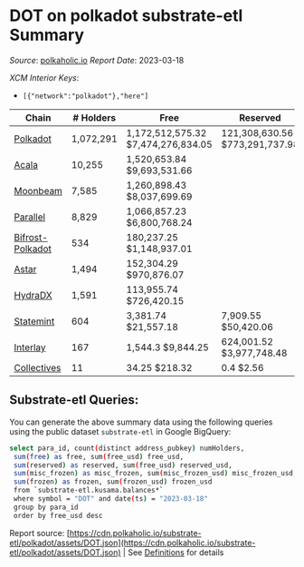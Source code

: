 # DOT on polkadot substrate-etl Summary

_Source_: [polkaholic.io](https://polkaholic.io) *Report Date*: 2023-03-18


*XCM Interior Keys*:
* `[{"network":"polkadot"},"here"]`


| Chain | # Holders | Free | Reserved | Misc Frozen | Frozen | Price | AssetID |
| ----- | --------- | ---- | -------- | ----------- | ------ | ----- | ------- |
| [Polkadot](/polkadot/0-polkadot) | 1,072,291 | 1,172,512,575.32 $7,474,276,834.05 | 121,308,630.56 $773,291,737.98 | 688,239,772.45  $4,387,240,440.57 | 681,989,655.98 $4,347,398,564.48 | $6.37 | `{"Token":"DOT"}` |
| [Acala](/polkadot/2000-acala) | 10,255 | 1,520,653.84 $9,693,531.66 |   |    |   | $6.37 | `{"Token":"DOT"}` |
| [Moonbeam](/polkadot/2004-moonbeam) | 7,585 | 1,260,898.43 $8,037,699.69 |   |    |   | $6.37 | `{"Token":"42259045809535163221576417993425387648"}` |
| [Parallel](/polkadot/2012-parallel) | 8,829 | 1,066,857.23 $6,800,768.24 |   |    |   | $6.37 | `{"Token":"101"}` |
| [Bifrost-Polkadot](/polkadot/2030-bifrost-dot) | 534 | 180,237.25 $1,148,937.01 |   |    |   | $6.37 | `{"Token2":"0"}` |
| [Astar](/polkadot/2006-astar) | 1,494 | 152,304.29 $970,876.07 |   |    |   | $6.37 | `{"Token":"340282366920938463463374607431768211455"}` |
| [HydraDX](/polkadot/2034-hydradx) | 1,591 | 113,955.74 $726,420.15 |   |    |   | $6.37 | `{"Token":"5"}` |
| [Statemint](/polkadot/1000-statemint) | 604 | 3,381.74 $21,557.18 | 7,909.55 $50,420.06 |    |   | $6.37 | `{"Token":"DOT"}` |
| [Interlay](/polkadot/2032-interlay) | 167 | 1,544.3 $9,844.25 | 624,001.52 $3,977,748.48 |    |   | $6.37 | `{"Token":"DOT"}` |
| [Collectives](/polkadot/1001-collectives) | 11 | 34.25 $218.32 | 0.4 $2.56 |    |   | $6.37 | `{"Token":"DOT"}` |

## Substrate-etl Queries:
You can generate the above summary data using the following queries using the public dataset `substrate-etl` in Google BigQuery:
```bash
select para_id, count(distinct address_pubkey) numHolders, 
 sum(free) as free, sum(free_usd) free_usd,
 sum(reserved) as reserved, sum(free_usd) reserved_usd,
 sum(misc_frozen) as misc_frozen, sum(misc_frozen_usd) misc_frozen_usd,
 sum(frozen) as frozen, sum(frozen_usd) frozen_usd
 from `substrate-etl.kusama.balances*` 
 where symbol = "DOT" and date(ts) = "2023-03-18"
 group by para_id
 order by free_usd desc
```


Report source: [https://cdn.polkaholic.io/substrate-etl/polkadot/assets/DOT.json](https://cdn.polkaholic.io/substrate-etl/polkadot/assets/DOT.json) | See [Definitions](/DEFINITIONS.md) for details
